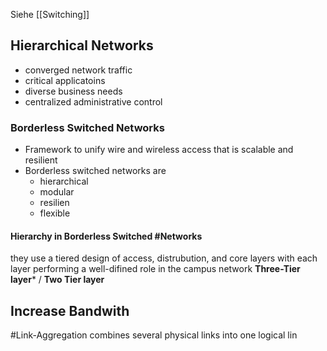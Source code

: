 Siehe [[Switching]]
## Hierarchical Networks
- converged network traffic
- critical applicatoins
- diverse business needs
- centralized administrative control

### Borderless Switched Networks
- Framework to unify wire and wireless access that is scalable and resilient
- Borderless switched networks are
	- hierarchical
	- modular
	- resilien
	- flexible

#### Hierarchy in Borderless Switched #Networks

they use a tiered design of access, distrubution, and core layers with each layer performing a well-difined role in the campus network
**Three-Tier layer*** / **Two Tier layer**

## Increase Bandwith
#Link-Aggregation combines several physical links into one logical lin